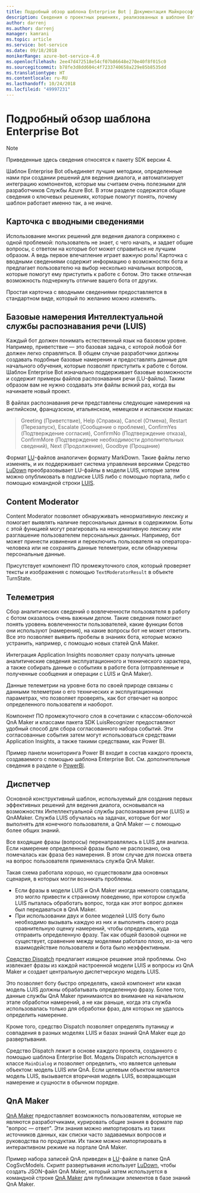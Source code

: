 ```yaml
---
title: Подробный обзор шаблона Enterprise Bot | Документация Майкрософт
description: Сведения о проектных решениях, реализованных в шаблоне Enterprise Bot.
author: darrenj
ms.author: darrenj
manager: kamrani
ms.topic: article
ms.service: bot-service
ms.date: 09/18/2018
monikerRange: azure-bot-service-4.0
ms.openlocfilehash: 2ee47d472518e54cf07b86648e270e40f8f015c0
ms.sourcegitcommit: b78fe3d8dd604c4f7233740658a229e85b8535dd
ms.translationtype: HT
ms.contentlocale: ru-RU
ms.lasthandoff: 10/24/2018
ms.locfileid: "49997231"
---
```

# <a name="enterprise-template---detailed-overview"></a>Подробный обзор шаблона Enterprise Bot

> [!NOTE]
> Приведенные здесь сведения относятся к пакету SDK версии 4. 

Шаблон Enterprise Bot объединяет лучшие методики, определенные нами при создании решений для ведения диалога, и автоматизирует интеграцию компонентов, которые мы считаем очень полезными для разработчиков Службы Azure Bot. В этом разделе содержатся общие сведения о ключевых решениях, которые помогут понять, почему шаблон работает именно так, а не иначе.

## <a name="introduction-card"></a>Карточка с вводными сведениями

Использование многих решений для ведения диалога сопряжено с одной проблемой: пользователь не знает, с чего начать, и задает общие вопросы, с ответом на которые бот может справиться не лучшим образом. А ведь первое впечатление играет важную роль! Карточка с вводными сведениями содержит информацию о возможностях бота и предлагает пользователю на выбор несколько начальных вопросов, которые помогут ему приступить к работе с ботом. Это также отличная возможность подчеркнуть отличие вашего бота от других.

Простая карточка с вводными сведениями предоставляется в стандартном виде, который по желанию можно изменить.

## <a name="basic-language-understanding-luis-intents"></a>Базовые намерения Интеллектуальной службы распознавания речи (LUIS)

Каждый бот должен понимать естественный язык на базовом уровне. Например, приветствие — это базовая задача, с которой любой бот должен легко справляться. В общем случае разработчики должны создавать подобные базовые намерения и предоставлять данные для начального обучения, которые позволят приступить к работе с ботом. Шаблон Enterprise Bot изначально поддерживает базовые возможности и содержит примеры файлов распознавания речи (LU-файлы). Таким образом вам не нужно создавать эти файлы всякий раз, когда вы начинаете новый проект.

В файлах распознавания речи представлены следующие намерения на английском, французском, итальянском, немецком и испанском языках:

> Greeting (Приветствие), Help (Справка), Cancel (Отмена), Restart (Перезапуск), Escalate (Сообщение о проблеме), ConfirmYes (Подтверждение согласия), ConfirmNo (Подтверждение отказа), ConfirmMore (Подтверждение необходимости дополнительных сведений), Next (Продолжение), Goodbye (Прощание)

Формат [LU](https://github.com/Microsoft/botbuilder-tools/blob/master/packages/Ludown/docs/lu-file-format.md)-файлов аналогичен формату MarkDown. Такие файлы легко изменять, и их поддерживает система управления версиями Средство [LuDown](https://github.com/Microsoft/botbuilder-tools/tree/master/packages/Ludown) преобразовывает LU-файлы в модели LUIS, которые затем можно опубликовать в подписке LUIS либо с помощью портала, либо с помощью командной строки [LUIS](https://github.com/Microsoft/botbuilder-tools/tree/master/packages/LUIS).

## <a name="content-moderator"></a>Content Moderator

Content Moderator позволяет обнаруживать ненормативную лексику и помогает выявлять наличие персональных данных в содержимом. Боты с этой функцией могут реагировать на ненормативную лексику или разглашение пользователем персональных данных. Например, бот может принести извинения и переключить пользователя на оператора-человека или не сохранять данные телеметрии, если обнаружены персональные данные.

Присутствует компонент ПО промежуточного слоя, который проверяет тексты и изображения с помощью ```TextModeratorResult``` в объекте TurnState.

## <a name="telemetry"></a>Телеметрия

Сбор аналитических сведений о вовлеченности пользователя в работу с ботом оказалось очень важным делом. Такие сведения помогают понять уровень вовлеченности пользователей, какие функции ботов они используют (намерения), на какие вопросы бот не может ответить. Все это позволяет выявить пробелы в знаниях бота, которые можно устранить, например, с помощью новых статей QnA Maker.

Интеграция Application Insights позволяет сразу получать ценные аналитические сведения эксплуатационного и технического характера, а также собирать данные о событиях в работе бота (отправленные и полученные сообщения и операции с LUIS и QnA Maker).

Данные телеметрии на уровне бота по своей природе связаны с данными телеметрии о его технических и эксплуатационных параметрах, что позволяет проверять, как бот отвечает на вопрос определенного пользователя и наоборот.

Компонент ПО промежуточного слоя в сочетании с классом-оболочкой QnA Maker и классами пакета SDK LuisRecognizer предоставляют удобный способ для сбора согласованного набора событий. Эти согласованные события затем могут использоваться средствами Application Insights, а также такими средствами, как Power BI.

Пример панели мониторинга Power BI входит в состав каждого проекта, создаваемого с помощью шаблона Enterprise Bot. См. дополнительные сведения в разделе о [PowerBI](bot-builder-enterprise-template-powerbi.md).

## <a name="dispatcher"></a>Диспетчер

Основной конструктивный шаблон, используемый для создания первых эффективных решений для ведения диалога, основывался на возможностях Интеллектуальной службы распознавания речи (LUIS) и QnAMaker. Служба LUIS обучалась на задачах, которые бот мог выполнять для конечного пользователя, а QnA Maker — с помощью более общих знаний.

Все входящие фразы (вопросы) перенаправлялись в LUIS для анализа. Если намерение определенной фразы было не распознано, она помечалась как фраза без намерения. В этом случае для поиска ответа на вопрос пользователя применялась служба QnA Maker.

Такая схема работала хорошо, но существовали два основных сценария, в которых могли возникать проблемы.

- Если фразы в модели LUIS и QnA Maker иногда немного совпадали, это могло привести к странному поведению, при котором служба LUIS пыталась обработать вопрос, тогда как этот вопрос должен был передаваться в QnA Maker.
- При использовании двух и более моделей LUIS боту было необходимо вызывать каждую из них и выполнять своего рода сравнительную оценку намерений, чтобы определить, куда отправить определенную фразу. Так как общей базовой оценки не существует, сравнение между моделями работало плохо, из-за чего взаимодействие пользователя и бота было неэффективным.

[Средство Dispatch](https://docs.microsoft.com/en-us/azure/bot-service/bot-builder-tutorial-dispatch?view=azure-bot-service-4.0&tabs=csaddref%2Ccsbotconfig) предлагает изящное решение этой проблемы. Оно извлекает фразы из каждой настроенной модели LUIS и вопросы из QnA Maker и создает центральную диспетчерскую модель LUIS.

Это позволяет боту быстро определять, какой компонент или какая модель LUIS должны обрабатывать определенную фразу. Более того, данные службы QnA Maker принимаются во внимание на начальном этапе обработки намерений, а не как раньше, когда эта служба использовалась только для обработки фраз, для которых не удалось определить намерение.

Кроме того, средство Dispatch позволяет определять путаницу и совпадения в разных моделях LUIS и базах знаний QnA Maker еще до развертывания.

Средство Dispatch лежит в основе каждого проекта, созданного с помощью шаблона Enterprise Bot. Модель Dispatch используется в классе `MainDialog` и позволяет определить, что является целевым объектом: модель LUIS или QnA. Если целевым объектом является модель LUIS, вызывается вторичная модель LUIS, возвращающая намерение и сущности в обычном порядке.

## <a name="qnamaker"></a>QnA Maker

[QnA Maker](https://www.qnamaker.ai/) предоставляет возможность пользователям, которые не являются разработчиками, курировать общие знания в формате пар "вопрос — ответ". Эти знания можно импортировать из таких источников данных, как списки часто задаваемых вопросов и руководства по продуктам. Их также можно импортировать в интерактивном режиме на портале QnA Maker.

Пример набора записей QnA приведен в [LU](https://github.com/Microsoft/botbuilder-tools/blob/master/packages/Ludown/docs/lu-file-format.md)-файле в папке QnA CogSvcModels. Скрипт развертывания использует [LuDown](https://github.com/Microsoft/botbuilder-tools/tree/master/packages/Ludown), чтобы создать JSON-файл QnA Maker, который затем используется в командной строке [QnA Maker](https://github.com/Microsoft/botbuilder-tools/tree/master/packages/QnAMaker) для публикации элементов в базе знаний QnA Maker.
